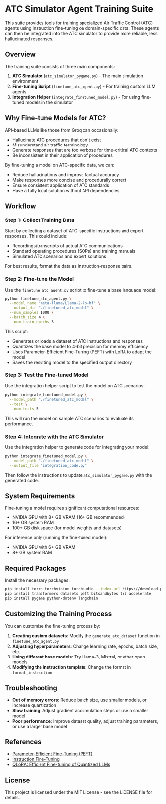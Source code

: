 # ATC Simulator Agent Training Suite

This suite provides tools for training specialized Air Traffic Control (ATC) agents using instruction fine-tuning on domain-specific data. These agents can then be integrated into the ATC simulator to provide more reliable, less hallucinated responses.

## Overview

The training suite consists of three main components:

1. **ATC Simulator** (`atc_simulator_pygame.py`) - The main simulation environment
2. **Fine-tuning Script** (`finetune_atc_agent.py`) - For training custom LLM agents
3. **Integration Helper** (`integrate_finetuned_model.py`) - For using fine-tuned models in the simulator

## Why Fine-tune Models for ATC?

API-based LLMs like those from Groq can occasionally:
- Hallucinate ATC procedures that don't exist
- Misunderstand air traffic terminology 
- Generate responses that are too verbose for time-critical ATC contexts
- Be inconsistent in their application of procedures

By fine-tuning a model on ATC-specific data, we can:
- Reduce hallucinations and improve factual accuracy
- Make responses more concise and procedurally correct
- Ensure consistent application of ATC standards
- Have a fully local solution without API dependencies

## Workflow

### Step 1: Collect Training Data

Start by collecting a dataset of ATC-specific instructions and expert responses. This could include:

- Recordings/transcripts of actual ATC communications
- Standard operating procedures (SOPs) and training manuals
- Simulated ATC scenarios and expert solutions

For best results, format the data as instruction-response pairs.

### Step 2: Fine-tune the Model

Use the `finetune_atc_agent.py` script to fine-tune a base language model:

```bash
python finetune_atc_agent.py \
  --model_name "meta-llama/Llama-2-7b-hf" \
  --output_dir "./finetuned_atc_model" \
  --num_samples 1000 \
  --batch_size 4 \
  --num_train_epochs 3
```

This script:
- Generates or loads a dataset of ATC instructions and responses
- Quantizes the base model to 4-bit precision for memory efficiency
- Uses Parameter-Efficient Fine-Tuning (PEFT) with LoRA to adapt the model
- Saves the resulting model to the specified output directory

### Step 3: Test the Fine-tuned Model

Use the integration helper script to test the model on ATC scenarios:

```bash
python integrate_finetuned_model.py \
  --model_path "./finetuned_atc_model" \
  --test \
  --num_tests 5
```

This will run the model on sample ATC scenarios to evaluate its performance.

### Step 4: Integrate with the ATC Simulator

Use the integration helper to generate code for integrating your model:

```bash
python integrate_finetuned_model.py \
  --model_path "./finetuned_atc_model" \
  --output_file "integration_code.py"
```

Then follow the instructions to update `atc_simulator_pygame.py` with the generated code.

## System Requirements

Fine-tuning a model requires significant computational resources:
- NVIDIA GPU with 8+ GB VRAM (16+ GB recommended)
- 16+ GB system RAM
- 100+ GB disk space (for model weights and datasets)

For inference only (running the fine-tuned model):
- NVIDIA GPU with 6+ GB VRAM
- 8+ GB system RAM

## Required Packages

Install the necessary packages:

```bash
pip install torch torchvision torchaudio --index-url https://download.pytorch.org/whl/cu118
pip install transformers datasets peft bitsandbytes trl accelerate
pip install pygame python-dotenv langchain
```

## Customizing the Training Process

You can customize the fine-tuning process by:

1. **Creating custom datasets**: Modify the `generate_atc_dataset` function in `finetune_atc_agent.py`
2. **Adjusting hyperparameters**: Change learning rate, epochs, batch size, etc.
3. **Using different base models**: Try Llama-3, Mistral, or other open models
4. **Modifying the instruction template**: Change the format in `format_instruction`

## Troubleshooting

- **Out of memory errors**: Reduce batch size, use smaller models, or increase quantization
- **Slow training**: Adjust gradient accumulation steps or use a smaller model
- **Poor performance**: Improve dataset quality, adjust training parameters, or use a larger base model

## References

- [Parameter-Efficient Fine-Tuning (PEFT)](https://huggingface.co/docs/peft)
- [Instruction Fine-Tuning](https://huggingface.co/blog/instruction-tuning)
- [QLoRA: Efficient Fine-tuning of Quantized LLMs](https://arxiv.org/abs/2305.14314)

## License

This project is licensed under the MIT License - see the LICENSE file for details. 